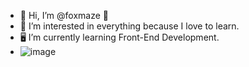 - 🦊 Hi, I’m @foxmaze 🦊
- 📖 I’m interested in everything because I love to learn.
- 🖥 I’m currently learning Front-End Development.
- ![image](https://github.com/user-attachments/assets/b8f0dd65-8f35-4e45-b32e-13ae41109101)




<!---
foxmaze/foxmaze is a ✨ special ✨ repository because its `README.md` (this file) appears on your GitHub profile.
You can click the Preview link to take a look at your changes.
--->
